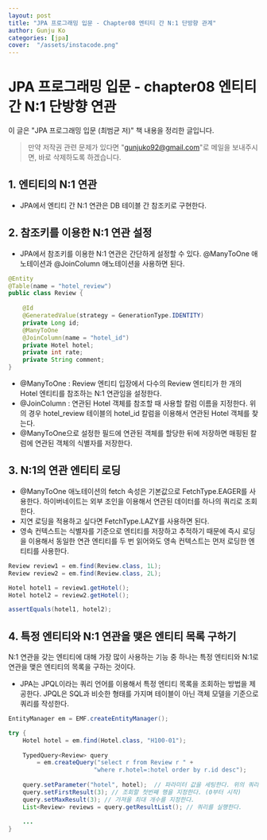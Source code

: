 ```yaml
---
layout: post
title: "JPA 프로그래밍 입문 - Chapter08 엔티티 간 N:1 단방향 관계"
author: Gunju Ko
categories: [jpa]
cover:  "/assets/instacode.png"
---
```


# JPA 프로그래밍 입문 - chapter08 엔티티 간 N:1 단방향 연관

이 글은 "JPA 프로그래밍 입문 (최범균 저)" 책 내용을 정리한 글입니다.

> 만약 저작권 관련 문제가 있다면 "gunjuko92@gmail.com"로 메일을 보내주시면, 바로 삭제하도록 하겠습니다.

## 1. 엔티티의 N:1 연관

- JPA에서 엔티티 간 N:1 연관은 DB 테이블 간 참조키로 구현한다.

## 2. 참조키를 이용한 N:1 연관 설정

- JPA에서 참조키를 이용한 N:1 연관은 간단하게 설정할 수 있다. @ManyToOne 애노테이션과 @JoinColumn 애노테이션을 사용하면 된다.

``` java
@Entity
@Table(name = "hotel_review")
public class Review {
    
    @Id
    @GeneratedValue(strategy = GenerationType.IDENTITY)
    private Long id;
    @ManyToOne
    @JoinColumn(name = "hotel_id")
    private Hotel hotel;
    private int rate;
    private String comment;
}
```

- @ManyToOne : Review 엔티티 입장에서 다수의 Review 엔티티가 한 개의 Hotel 엔티티를 참조하는 N:1 연관임을 설정한다.
- @JoinColumn : 연관된 Hotel 객체를 참조할 때 사용할 칼럼 이름을 지정한다. 위의 경우 hotel_review 테이블의 hotel_id 칼럼을 이용해서 연관된 Hotel 객체를 찾는다.
- @ManyToOne으로 설정한 필드에 연관된 객체를 할당한 뒤에 저장하면 매핑된 칼럼에 연관된 객체의 식별자를 저장한다.

## 3. N:1의 연관 엔티티 로딩

- @ManyToOne 애노테이션의 fetch 속성은 기본값으로 FetchType.EAGER를 사용한다. 하이버네이트는 외부 조인을 이용해서 연관된 데이터를 하나의 쿼리로 조회한다.
- 지연 로딩을 적용하고 싶다면 FetchType.LAZY를 사용하면 된다.
- 영속 컨텍스트는 식별자를 기준으로 엔티티를 저장하고 추적하기 때문에 즉시 로딩을 이용해서 동일한 연관 엔티티를 두 번 읽어와도 영속 컨텍스트는 먼저 로딩한 엔티티를 사용한다.

``` java
Review review1 = em.find(Review.class, 1L);
Review review2 = em.find(Review.class, 2L);

Hotel hotel1 = review1.getHotel();
Hotel hotel2 = review2.getHotel();

assertEquals(hotel1, hotel2);
```

## 4. 특정 엔티티와 N:1 연관을 맺은 엔티티 목록 구하기

N:1 연관을 갖는 엔티티에 대해 가장 많이 사용하는 기능 중 하나는 특정 엔티티와 N:1로 연관을 맺은 엔티티의 목록을 구하는 것이다.

- JPA는 JPQL이라는 쿼리 언어를 이용해서 특정 엔티티 목록을 조회하는 방법을 제공한다. JPQL은 SQL과 비슷한 형태를 가지며 테이블이 아닌 객체 모델을 기준으로 쿼리를 작성한다.

``` java
EntityManager em = EMF.createEntityManager();

try {
    Hotel hotel = em.find(Hotel.class, "H100-01");
    
    TypedQuery<Review> query 
        = em.createQuery("select r from Review r " + 
                        "where r.hotel=:hotel order by r.id desc");
    
    query.setParameter("hotel", hotel);  // 파라미터 값을 세팅한다. 위의 쿼리에서 :hotel이 파라미터에 해당한다.
    query.setFirstResult(3); // 조회할 첫번째 행을 지정한다. (0부터 시작)
    query.setMaxResult(3); // 가져올 최대 개수를 지정한다.
    List<Review> reviews = query.getResultList(); // 쿼리를 실행한다.
    
    ...
}
```

